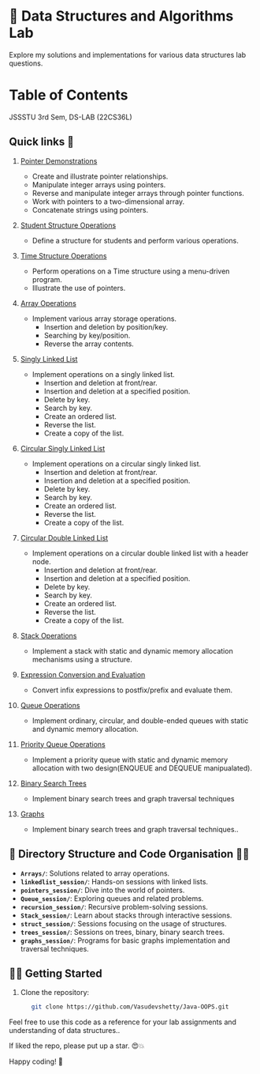 # 🚀 Data Structures and Algorithms Lab

Explore my solutions and implementations for various data structures lab questions.

# Table of Contents


JSSSTU 3rd Sem, DS-LAB (22CS36L)
## Quick links 🔗

1. [Pointer Demonstrations](https://github.com/Vasudevshetty/DS-Lab/tree/main/pointers_session)

   - Create and illustrate pointer relationships.
   - Manipulate integer arrays using pointers.
   - Reverse and manipulate integer arrays through pointer functions.
   - Work with pointers to a two-dimensional array.
   - Concatenate strings using pointers.

2. [Student Structure Operations](<https://github.com/Vasudevshetty/DS-Lab/blob/main/struct_session/Q1(Student%20marks).c>)

   - Define a structure for students and perform various operations.

3. [Time Structure Operations](https://github.com/Vasudevshetty/DS-Lab/blob/main/struct_session/Q2(Time).c)

   - Perform operations on a Time structure using a menu-driven program.
   - Illustrate the use of pointers.

4. [Array Operations](https://github.com/Vasudevshetty/DS-Lab/blob/main/Arrays/Q3(Array).c)

   - Implement various array storage operations.
     - Insertion and deletion by position/key.
     - Searching by key/position.
     - Reverse the array contents.

5. [Singly Linked List](<https://github.com/Vasudevshetty/DS-Lab/blob/main/linkedlist_session/Q4(Singly%20linked%20list).c>)

   - Implement operations on a singly linked list.
     - Insertion and deletion at front/rear.
     - Insertion and deletion at a specified position.
     - Delete by key.
     - Search by key.
     - Create an ordered list.
     - Reverse the list.
     - Create a copy of the list.

6. [Circular Singly Linked List](<https://github.com/Vasudevshetty/DS-Lab/blob/main/linkedlist_session/Q5(Circular%20Singly%20linked%20list).c>)

   - Implement operations on a circular singly linked list.
     - Insertion and deletion at front/rear.
     - Insertion and deletion at a specified position.
     - Delete by key.
     - Search by key.
     - Create an ordered list.
     - Reverse the list.
     - Create a copy of the list.

7. [Circular Double Linked List](https://github.com/Vasudevshetty/DS-Lab/tree/main/linkedlist_final)

   - Implement operations on a circular double linked list with a header node.
     - Insertion and deletion at front/rear.
     - Insertion and deletion at a specified position.
     - Delete by key.
     - Search by key.
     - Create an ordered list.
     - Reverse the list.
     - Create a copy of the list.

8. [Stack Operations](https://github.com/Vasudevshetty/DS-Lab/tree/main/Stack_session/Stack%20Operations)

   - Implement a stack with static and dynamic memory allocation mechanisms using a structure.

9. [Expression Conversion and Evaluation](https://github.com/Vasudevshetty/DS-Lab/tree/main/Stack_session/infix%2C%20prefix%2C%20postfix%20final)

   - Convert infix expressions to postfix/prefix and evaluate them.

10. [Queue Operations](https://github.com/Vasudevshetty/DS-Lab/tree/main/Queue_session)

    - Implement ordinary, circular, and double-ended queues with static and dynamic memory allocation.

11. [Priority Queue Operations](https://github.com/Vasudevshetty/DS-Lab/tree/main/Queue_session/priority_queue)

    - Implement a priority queue with static and dynamic memory allocation with two design(ENQUEUE and DEQUEUE manipualated).

12. [Binary Search Trees](https://github.com/Vasudevshetty/DS-Lab/tree/main/trees_session/)
    - Implement binary search trees and graph traversal techniques
13. [Graphs](https://github.com/Vasudevshetty/DS-Lab/tree/main/graphs_session/)
    - Implement binary search trees and graph traversal techniques..

## 📁 Directory Structure and Code Organisation 🧑‍💻

- **`Arrays/`**: Solutions related to array operations.
- **`linkedlist_session/`**: Hands-on sessions with linked lists.
- **`pointers_session/`**: Dive into the world of pointers.
- **`Queue_session/`**: Exploring queues and related problems.
- **`recursion_session/`**: Recursive problem-solving sessions.
- **`Stack_session/`**: Learn about stacks through interactive sessions.
- **`struct_session/`**: Sessions focusing on the usage of structures.
- **`trees_session/`**: Sessions on trees, binary, binary search trees.
- **`graphs_session/`**: Programs for basic graphs implementation and traversal techniques.

## 🧑‍💻 Getting Started

1. Clone the repository:
   ```bash
      git clone https://github.com/Vasudevshetty/Java-OOPS.git
   ```
Feel free to use this code as a reference for your lab assignments and understanding of data structures..

If liked the repo, please put up a star. 😍💥

Happy coding! 🎉
